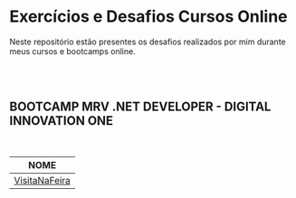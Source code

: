 # Exercícios e Desafios Cursos Online

Neste repositório estão presentes os desafios realizados por mim durante meus cursos e bootcamps online.

<br/>

<br/>

## BOOTCAMP MRV .NET DEVELOPER - DIGITAL INNOVATION ONE

<br/>

|               NOME               |
| :------------------------------: |
| [VisitaNaFeira](./VisitaNaFeira) |

